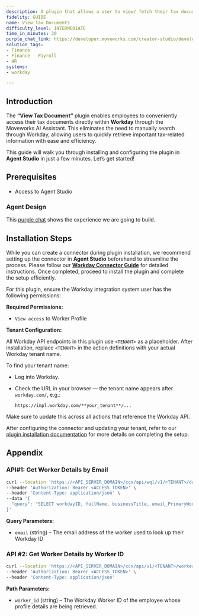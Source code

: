 ```yaml
---
description: A plugin that allows a user to view/ fetch their tax documents.
fidelity: GUIDE
name: View Tax Documents
difficulty_level: INTERMEDIATE
time_in_minutes: 30
purple_chat_link: https://developer.moveworks.com/creator-studio/developer-tools/purple-chat/?conversation=%7B%22startTimestamp%22%3A%2211%3A43+AM%22%2C%22messages%22%3A%5B%7B%22role%22%3A%22user%22%2C%22parts%22%3A%5B%7B%22richText%22%3A%22Where+can+I+find+my+tax+forms%3F%22%7D%5D%7D%2C%7B%22role%22%3A%22assistant%22%2C%22parts%22%3A%5B%7B%22richText%22%3A%22You+can+access+and+download+your+tax+forms+directly+from+here.+The+most+recent+ones+are+available+below+%F0%9F%91%87%22%7D%2C%7B%22richText%22%3A%22%3Cb%3EAvailable+Tax+Forms%3C%2Fb%3E%3Cbr%3ESelect+a+tax+form+to+view+or+download%3A%3Cbr%3E%3Cb%3E2023+W-2+Form%3C%2Fb%3E%3Cbr%3E%3Cb%3E2022+W-2+Form%3C%2Fb%3E%3Cbr%3E%3Cb%3E2021+W-2+Form%3C%2Fb%3E%3Cbr%3EFor+older+forms%2C+please+visit+the+archive.%22%7D%2C%7B%22buttons%22%3A%5B%7B%22style%22%3A%22filled%22%2C%22buttonText%22%3A%22Download+2023+W-2+Form%22%7D%2C%7B%22style%22%3A%22outlined%22%2C%22buttonText%22%3A%22Download+2022+W-2+Form%22%7D%2C%7B%22style%22%3A%22outlined%22%2C%22buttonText%22%3A%22Download+2021+W-2+Form%22%7D%2C%7B%22style%22%3A%22outlined%22%2C%22buttonText%22%3A%22Visit+Archive%22%7D%5D%7D%5D%7D%5D%7D
solution_tags:
- Finance
- Finance - Payroll
- HR
systems:
- workday

---
```

## Introduction

The **“View Tax Document”** plugin enables employees to conveniently access their tax documents directly within **Workday** through the Moveworks AI Assistant. This eliminates the need to manually search through Workday, allowing users to quickly retrieve important tax-related information with ease and efficiency.

This guide will walk you through installing and configuring the plugin in **Agent Studio** in just a few minutes. Let’s get started!

## **Prerequisites**

- Access to Agent Studio

### Agent Design

This [purple chat](https://developer.moveworks.com/creator-studio/developer-tools/purple-chat/?conversation=%7B%22startTimestamp%22%3A%2211%3A43+AM%22%2C%22messages%22%3A%5B%7B%22parts%22%3A%5B%7B%22richText%22%3A%22Where+can+I+find+my+tax+forms%3F%22%7D%5D%2C%22role%22%3A%22user%22%7D%2C%7B%22parts%22%3A%5B%7B%22reasoningSteps%22%3A%5B%7B%22richText%22%3A%22The+user+is+asking+for+their+tax+documents.%22%2C%22status%22%3A%22success%22%7D%2C%7B%22richText%22%3A%22Looking+up+user+profile...%22%2C%22status%22%3A%22success%22%7D%2C%7B%22richText%22%3A%22Searching+for+tax+documents+for+indrashis.paul%40moveworks.ai+in+Workday...%22%2C%22status%22%3A%22pending%22%7D%5D%7D%5D%2C%22role%22%3A%22assistant%22%7D%2C%7B%22parts%22%3A%5B%7B%22richText%22%3A%22%3Cp%3EThe+tax+document+link+is+available.+You+can+access+it+directly+here%3A%3C%2Fp%3E%5Cn%3Cp%3E%3Ca+href%3D%5C%22%23%5C%22%3EView+Tax+Document%3C%2Fa%3E%3C%2Fp%3E%5Cn%3Cp%3EIf+you+need+further+assistance+or+have+another+request%2C+please+let+me+know%21%3C%2Fp%3E%22%7D%2C%7B%22citations%22%3A%5B%7B%22citationTitle%22%3A%22Tax+Documents+-+Indrashis+Paul%22%2C%22connectorName%22%3A%22workday%22%7D%5D%7D%5D%2C%22role%22%3A%22assistant%22%7D%5D%7D) shows the experience we are going to build.

## Installation Steps

While you can create a connector during plugin installation, we recommend setting up the connector in **Agent Studio** beforehand to streamline the process. Please follow our [**Workday Connector Guide**](https://developer.moveworks.com/marketplace/package/?id=workday&hist=home%2Cbrws#how-to-implement) for detailed instructions. Once completed, proceed to install the plugin and complete the setup efficiently.

For this plugin, ensure the Workday integration system user has the following permissions:

**Required Permissions:**

- `View access` to Worker Profile

**Tenant Configuration:**

All Workday API endpoints in this plugin use `<TENANT>` as a placeholder. After installation, replace `<TENANT>` in the action definitions with your actual Workday tenant name.

To find your tenant name:

- Log into Workday.
- Check the URL in your browser — the tenant name appears after `workday.com/`, e.g.:
    
    `https://impl.workday.com/**your_tenant**/...`
    

Make sure to update this across all actions that reference the Workday API.

After configuring the connector and updating your tenant, refer to our [plugin installation documentation](https://help.moveworks.com/docs/ai-agent-marketplace-installation) for more details on completing the setup.

## **Appendix**

### **API#1:  Get Worker Details by Email**

```bash
curl --location 'https://<API_SERVER_DOMAIN>/ccx/api/wql/v1/<TENANT>/data' \
--header 'Authorization: Bearer <ACCESS_TOKEN>' \
--header 'Content-Type: application/json' \
--data '{
  "query": "SELECT workdayID, fullName, businessTitle, email_PrimaryWorkOrPrimaryHome as email, employeeID FROM allWorkers WHERE email_PrimaryWorkOrPrimaryHome = %27{{email}}%27"
}'
```

**Query Parameters:**

- `email` (string) – The email address of the worker used to look up their Workday ID

### **API #2: Get Worker Details by Worker ID**

```bash
curl --location 'https://<API_SERVER_DOMAIN>/ccx/api/v1/<TENANT>/workers/{{worker_id}}' \
--header 'Authorization: Bearer <ACCESS_TOKEN>' \
--header 'Content-Type: application/json'
```

**Path Parameters:**

- `worker_id` (string) – The Workday Worker ID of the employee whose profile details are being retrieved.